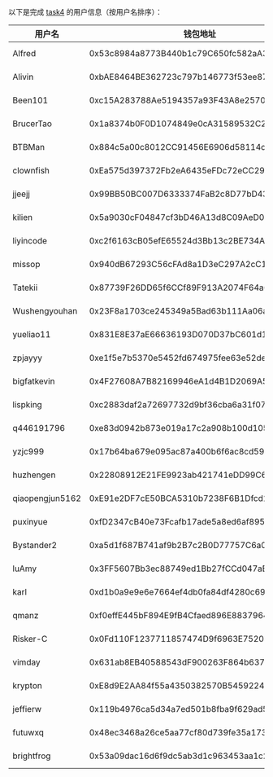 以下是完成 [task4](../task/task4.md) 的用户信息（按用户名排序）：

|    用户名     | 钱包地址                                   | tx                                                                                                               |
|---------------|--------------------------------------------|------------------------------------------------------------------------------------------------------------------|
| Alfred        | 0x53c8984a8773B440b1c79C650fc582aA38Cc5041 | [3 MON](https://testnet.monadexplorer.com/tx/0x811bbf978b6a9ed1ed858c7150924a45b444fa4fd0400edbcc231363823e2655) |
| Alivin        | 0xbAE8464BE362723c797b146773f53ee879794623 | [3 MON](https://testnet.monadexplorer.com/tx/0xc40b34f6f442c815dd40359b4f4c706be644a7e4c137400cc5a7ac15211189a1) |
| Been101       | 0xc15A283788Ae5194357a93F43A8e257046235cfd | [3 MON](https://testnet.monadexplorer.com/tx/0x8fa5cb5fff7b3a2ee2ff330a5c8f2b7a810be9a24aba0b966ac0249463e05741) |
| BrucerTao     | 0x1a8374b0F0D1074849e0cA31589532C2ad2806d8 | [3 MON](https://testnet.monadexplorer.com/tx/0x8ed2b3c7b44182fcad569b9e409aa2dfc180530fb44d13386d338159293db07c) |
| BTBMan        | 0x884c5a00c8012CC91456E6906d58114c0d1B6F0B | [3 MON](https://testnet.monadexplorer.com/tx/0xa3d1c84bf070d3f68d38b5a851c12d674d36750d6d56a208ccec8a766e4090f6) |
| clownfish     | 0xEa575d397372Fb2eA6435eFDc72eCC29BecfC396 | [3 MON](https://testnet.monadexplorer.com/tx/0x1b7214ebbe52cedab91765d6224ca27086cf7d086ccee06915862e47dc02ebee) |
| jjeejj        | 0x99BB50BC007D6333374FaB2c8D77bD43Fe9Ce2F9 | [3 MON](https://testnet.monadexplorer.com/tx/0xbdb66ff0cd49f29beeb700d8ec92eb2edfb53a17d7942c671349df5888dc6c1e) |
| kilien        | 0x5a9030cF04847cf3bD46A13d8C09AeD007673E0f | [3 MON](https://testnet.monadexplorer.com/tx/0x351a8d1d660b30233aebc676fa9be10116f3f20c2c92ad4c415f3294372e50df) |
| liyincode     | 0xc2f6163cB05efE65524d3Bb13c2BE734A6916385 | [3 MON](https://testnet.monadexplorer.com/tx/0x6ee8702265517f2f3cd7408ee2a2002bb39ea03ea8458c9bff6a0af753115173) |
| missop        | 0x940dB67293C56cFAd8a1D3eC297A2cC1A4b10e4B | [3 MON](https://testnet.monadexplorer.com/tx/0x4a3eb8fa898ddf86719d14c472a3318c102b90606143a947862bd393e3a089e2) |
| Tatekii       | 0x87739F26DD65f6CCf89F913A2074F64a6aC710E3 | [3 MON](https://testnet.monadexplorer.com/tx/0xa05605bedb7a4636d0ca80d37629771f0ac521a83f33cfb6b5d4c937610b5d7c) |
| Wushengyouhan | 0x23F8a1703ce245349a5Bad63b111Aa06ada7bB30 | [3 MON](https://testnet.monadexplorer.com/tx/0x1e7add7349de075b534034feca119d2373d5cb897b0a315cd3c0ec45e7c76139) |
| yueliao11     | 0x831E8E37aE66636193D070D37bC601d1F30fE0B9 | [3 MON](https://testnet.monadexplorer.com/tx/0xf17969d801463413084ea70feedd3e98414b13cd296f56d2d801c11e25f34e77) |
| zpjayyy       | 0xe1f5e7b5370e5452fd674975fee63e52de283545 | [3 MON](https://testnet.monadexplorer.com/tx/0x92b455ed554b0b0233c4b84f9228d39cdc9059d2798693df66b4eae6af6a5173) |
| bigfatkevin   | 0x4F27608A7B82169946eA1d4B1D2069A52BA446aC | [3 MON](https://testnet.monadexplorer.com/tx/0x91b827be12e42fc4e0c06211d373040ae0e1db79dc96f2362312194b542f111e) |
| lispking      | 0xc2883daf2a72697732d9bf36cba6a31f07c4d472 | [3 MON](https://testnet.monadexplorer.com/tx/0x3ce68690ad2fa8eb327b0bf55eaf04fd1eded9fd2db8d061d263a178849e44a2) |
| q446191796    | 0xe83d0942b873e019a17c2a908b100d1051387ca3 | [3 MON](https://testnet.monadexplorer.com/tx/0x5f9d5836423fb428f653519122f5f731503d76884af0c5c2bf5acd35e69e2139) |
| yzjc999       | 0x17b64ba679e095ac87a400b6f6ac8cd591b517f9 | [3 MON](https://testnet.monadexplorer.com/tx/0x08a35e8c3e86673e9fc43d99e7ef74c432c54e12c074bc447fd38c4baef00468) |
| huzhengen     | 0x22808912E21FE9923ab421741eDD99C611A2661C | [3 MON](https://testnet.monadexplorer.com/tx/0xba0f344ae687357f51535e22be0c5ebe38457194eeae155b6f441ed7e834cd9b) |
| qiaopengjun5162| 0xE91e2DF7cE50BCA5310b7238F6B1Dfcd15566bE5 | [3 MON](https://testnet.monadexplorer.com/tx/0x79ded2ef56811e634f0fffbfe4676fc9fd9c5fce98046b8af7b89deba513a325) |
| puxinyue      | 0xfD2347cB40e73Fcafb17ade5a8ed6af895eD1c5c | [3 MON](https://testnet.monadexplorer.com/tx/0xc718c24b3b65a5fff45ea6f75cf4f9bdeb71f93d2dd97dac9f84c8f2fe60c0e3) |
| Bystander2    | 0xa5d1f687B741af9b2B7c2B0D77757C6a0De69055 | [3 MON](https://testnet.monadexplorer.com/tx/0xfba6a7940112adf360e3932579e5b519259d1fe618aeec24ddc580d73a484ffe) |
| luAmy         | 0x3FF5607Bb3ec88749ed1Bb27fCCd047aBf60619e | [3 MON](https://testnet.monadexplorer.com/tx/0xa052a7a41793ebfcba7173ded58e8400c31fe50e84ef570adb2a0dc5ab36516a) |
| karl          | 0xd1b0a9e9e6e7664ef4db0fa84df4280c69333333 | [3 MON](https://testnet.monadexplorer.com/tx/0x27c425eb51bf2f1d6351761b4973afc2adee21c82e3863b921d0b15d308c58a9) |
| qmanz         | 0xf0effE445bF894E9fB4Cfaed896E8837964Ba223 | [3 MON](https://testnet.monadexplorer.com/tx/0x1e09802855dff229163667ead8f4ac5d845ec3fc17c0d616efcd8f4f054b6c1b) |
| Risker-C      | 0x0Fd110F1237711857474D9f6963E75206798fB91 | [3 MON](https://testnet.monadexplorer.com/tx/0x34b57cea7d479421396fb27582d7a8492e3ff4d068c10b58c34d6af37ed2e379) |
| vimday        | 0x631ab8EB40588543dF900263F864b6376d56A587 | [3 MON](https://testnet.monadexplorer.com/tx/0xde4e40d4022410f79964c03eacde6d4d776219b33446c315d5c549d1472baeda) |
| krypton       | 0xE8d9E2AA84f55a4350382570B545922405Cdb493 | [3 MON](https://testnet.monadexplorer.com/tx/0xddf0b87dd73d78cda429ac2af903ace4585922aebe9a69c8164b08c03e09c470) |
| jeffierw      | 0x119b4976ca5d34a7ed501b8fba9f629ad58a4435 | [3 MON](https://testnet.monadexplorer.com/tx/0x89b907e65d1f640b22ee9364b800d45656ce34cf0865a6da7a6af439ca7af203) |
| futuwxq       | 0x48ec3468a26ce5aa77cf80d739fe35a1735304e1 | [3 MON](https://testnet.monadexplorer.com/tx/0xaee8da0c18a10efc2461c86c9b30d0014965280c91b156c7800601acc363a517) |
| brightfrog    | 0x53a09dac16d6f9dc5ab3d1c963453aa1c268cd5c | [3 MON](https://testnet.monadexplorer.com/tx/0x5c4a507ed7439c7a49a0774e88ddd1deb13a00e3d7c35ad116b1c1f74fc9a83b) |
